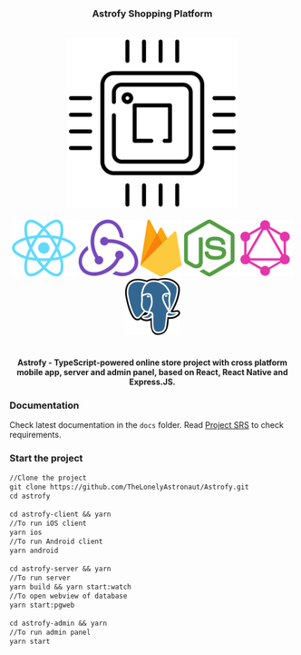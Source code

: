 <div align="center"><h3>Astrofy Shopping Platform</h3></div>
<br/>
<div align="center" >
    <img src="./astrofy-docs/images/chip_resized.png"/>
</div>
<br/>
<div align="center">
    <img src="./astrofy-docs/images/react_resized.png"/> 
    <img src="./astrofy-docs/images/redux_resized.png"/>
    <img src="./astrofy-docs/images/firebase.png"/>
    <img src="./astrofy-docs/images/nodejs.png"/>
    <img src="./astrofy-docs/images/graphql.png"/>
    <img src="./astrofy-docs/images/postgres.png"/>
</div>
<br/>
<div align="center">
<h4>Astrofy - TypeScript-powered online store project with cross platform mobile app, server and admin panel, based on React, React Native and Express.JS.</h4>
</div>

### Documentation
Check latest documentation in the <code>docs</code> folder.
Read [Project SRS](astrofy-docs/README.md) to check requirements.

### Start the project
    //Clone the project
    git clone https://github.com/TheLonelyAstronaut/Astrofy.git
    cd astrofy

    cd astrofy-client && yarn
    //To run iOS client
    yarn ios
    //To run Android client
    yarn android

    cd astrofy-server && yarn 
    //To run server
    yarn build && yarn start:watch
    //To open webview of database
    yarn start:pgweb
    
    cd astrofy-admin && yarn
    //To run admin panel
    yarn start    
    
